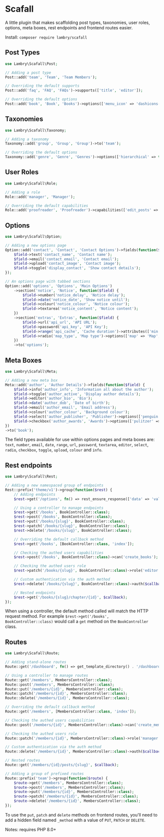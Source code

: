 # Scafall

A little plugin that makes scaffolding post types, taxonomies, user roles, options, meta boxes, rest endpoints and frontend routes easier.

Install: `composer require lambry/scafall`

## Post Types

```php
use Lambry\Scafall\Post;

// Adding a post type
Post::add('team', 'Team', 'Team Members');

// Overriding the default supports
Post::add('faq', 'FAQ', 'FAQs')->supports(['title', 'editor']);

// Overriding the default options
Post::add('book', 'Book', 'Books')->options(['menu_icon' => 'dashicons-book']);
```

## Taxonomies

```php
use Lambry\Scafall\Taxonomy;

// Adding a taxonomy
Taxonomy::add('group', 'Group', 'Group')->to('team');

// Overriding the default options
Taxonomy::add('genre', 'Genre', 'Genres')->options(['hierarchical' => true])->to('book');
```

## User Roles

```php
use Lambry\Scafall\Role;

// Adding a role
Role::add('manager', 'Manager');

// Overriding the default capabilities
Role::add('proofreader', 'Proofreader')->capabilities(['edit_posts' => true]);
```

## Options

```php
use Lambry\Scafall\Option;

// Adding a new options page
Option::add('contact', 'Contact', 'Contact Options')->fields(function($field) {
    $field->text('contact_name', 'Contact name');
    $field->email('contact_email', 'Contact email');
    $field->upload('contact_image', 'Contact image');
    $field->toggle('display_contact', 'Show contact details');
});

// An options page with tabbed sections
Option::add('options', 'Options', 'Main Options')
	->section('notice', 'Notice', function($field) {
		$field->number('notice_delay', 'Notice delay');
		$field->date('notice_date', 'Show notice until');
		$field->colour('notice_colour', 'Notice colour');
		$field->textarea('notice_content', 'Notice content');
	})
	->section('extras', 'Extras', function($field) {
		$field->url('api_url', 'API URL');
		$field->password('api_key', 'API Key');
		$field->range('api_cache', 'Cache duration')->attributes(['min' => 30, 'max' => 120]);
		$field->radio('map_type', 'Map type')->options(['map' => 'Map', 'sat' => 'Satellite']);
	})
	->to('options');
```

## Meta Boxes

```php
use Lambry\Scafall\Meta;

// Adding a new meta box
Meta::add('author', 'Author Details')->fields(function($field) {
	$field->info('author_info', 'Information all about the author');
	$field->toggle('author_active', 'Display author details');
	$field->editor('author_bio', 'Bio');
	$field->date('author_dob', 'Date of birth');
	$field->email('author_email', 'Email address');
	$field->colour('author_colour', 'Background colour');
	$field->select('author_publisher', 'Publisher')->options(['penguin' => 'Penguin', 'harper' => 'Harper']);
	$field->checkbox('author_awards', 'Awards')->options(['pulitzer' => 'Pulitzer', 'nebula' => 'Nebula']);
})
->to('book');
```

The field types available for use within options pages and meta boxes are: `text`, `number`, `email`, `date`, `range`, `url`, `password`, `textarea`, `editor`, `select`, `radio`, `checkbox`, `toggle`, `upload`, `colour` and `info`.

## Rest endpoints

```php
use Lambry\Scafall\Rest;

// Adding a new namespaced group of endpoints
Rest::prefix('theme/v1')->group(function($rest) {
	// Adding endpoints
	$rest->get('/options', fn() => rest_ensure_response(['data' => 'value']));

	// Using a controller to manage endpoints
	$rest->get('/books', BookController::class);
	$rest->post('/books', BookController::class);
	$rest->put('/books/{slug}', BookController::class);
	$rest->patch('/books/{slug}', BookController::class);
	$rest->delete('/books/{slug}', BookController::class);

	// Overriding the default callback method
	$rest->get('/books', [BookController::class, 'index']);

	// Checking the authed users capabilities
	$rest->post('/books', BookController::class)->can('create_books');

	// Checking the authed users role
	$rest->patch('/books/{slug}', BookController::class)->role('editor');

	// Custom authentication via the auth method
	$rest->delete('/books/{slug}', BookController::class)->auth($callback);

	// Nested endpoints
	$rest->get('/books/{slug}/chapter/{id}', $callback);
});
```

When using a controller, the default method called will match the HTTP request method.
For example `$rest->get('/books', BookController::class)` would call a `get` method on the `BookController` class.

## Routes

```php
use Lambry\Scafall\Route;

// Adding stand-alone routes
Route::get('/dashboard', fn() => get_template_directory() . '/dashboard.php');

// Using a controller to manage routes
Route::get('/members', MembersController::class);
Route::post('/members', MembersController::class);
Route::put('/members/{id}', MembersController::class);
Route::patch('/members/{id}', MembersController::class);
Route::delete('/members/{id}', MembersController::class);

// Overriding the default callback method
Route::get('/members', [MembersController::class, 'index']);

// Checking the authed users capabilities
Route::post('/members/{id}', MembersController::class)->can('create_members');

// Checking the authed users role
Route::patch('/members/{id}', MembersController::class)->role('manager');

// Custom authentication via the auth method
Route::delete('/members/{id}', MembersController::class)->auth($callback);

// Nested routes
Route::get('/members/{id}/posts/{slug}', $callback);

// Adding a group of prefixed routes
Route::prefix('team')->group(function($route) {
	$route->get('/members', MembersController::class);
	$route->post('/members', MembersController::class);
	$route->put('/members/{id}', MembersController::class);
	$route->patch('/members/{id}', MembersController::class);
	$route->delete('/members/{id}', MembersController::class);
});
```

To use the `put`, `patch` and `delete` methods on frontend routes, you'll need to add a hidden field named `_method` with a value of `PUT`, `PATCH` or `DELETE`.

Notes: requires PHP 8.0+
